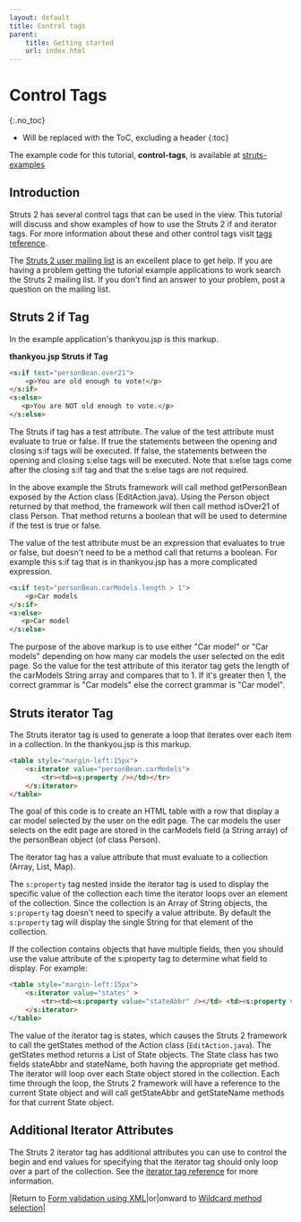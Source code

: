 ```yaml
---
layout: default
title: Control tags
parent:
    title: Getting started
    url: index.html
---
```


# Control Tags
{:.no_toc}

* Will be replaced with the ToC, excluding a header
{:toc}

The example code for this tutorial, **control-tags**, is available at [struts-examples](https://github.com/apache/struts-examples)

## Introduction

Struts 2 has several control tags that can be used in the view. This tutorial will discuss and show examples of how to use the Struts 2 if and iterator tags. For more information about these and other control tags visit [tags reference](http://cwiki.apache.org/confluence/display/WW/Generic+Tag+Reference).

The [Struts 2 user mailing list](http://struts.apache.org/mail.html) is an excellent place to get help. If you are having a problem getting the tutorial example applications to work search the Struts 2 mailing list. If you don't find an answer to your problem, post a question on the mailing list.

## Struts 2 if Tag

In the example application's thankyou.jsp is this markup.

**thankyou.jsp Struts if Tag**

```html
<s:if test="personBean.over21">
    <p>You are old enough to vote!</p>
</s:if>
<s:else>
   <p>You are NOT old enough to vote.</p>
</s:else>
```

The Struts if tag has a test attribute. The value of the test attribute must evaluate to true or false. If true the statements between the opening and closing s:if tags will be executed. If false, the statements between the opening and closing s:else tags will be executed. Note that s:else tags come after the closing s:if tag and that the s:else tags are not required.

In the above example the Struts framework will call method getPersonBean exposed by the Action class (EditAction.java). Using the Person object returned by that method, the framework will then call method isOver21 of class Person. That method returns a boolean that will be used to determine if the test is true or false.

The value of the test attribute must be an expression that evaluates to true or false, but doesn't need to be a method call that returns a boolean. For example this s:if tag that is in thankyou.jsp has a more complicated expression.

```html
<s:if test="personBean.carModels.length > 1">
    <p>Car models
</s:if>
<s:else>
   <p>Car model
</s:else>
```

The purpose of the above markup is to use either "Car model" or "Car models" depending on how many car models the user selected on the edit page. So the value for the test attribute of this iterator tag gets the length of the carModels String array and compares that to 1. If it's greater then 1, the correct grammar is "Car models" else the correct grammar is "Car model".

## Struts iterator Tag

The Struts iterator tag is used to generate a loop that iterates over each item in a collection. In the thankyou.jsp is this markup.

```html
<table style="margin-left:15px">
    <s:iterator value="personBean.carModels">
        <tr><td><s:property /></td></tr>
    </s:iterator>
</table>
```

The goal of this code is to create an HTML table with a row that display a car model selected by the user on the edit page. The car models the user selects on the edit page are stored in the carModels field (a String array) of the personBean object (of class Person).

The iterator tag has a value attribute that must evaluate to a collection (Array, List, Map).

The `s:property` tag nested inside the iterator tag is used to display the specific value of the collection each time the iterator loops over an element of the collection. Since the collection is an Array of String objects, the `s:property` tag doesn't need to specify a value attribute. By default the `s:property` tag will display the single String for that element of the collection.

If the collection contains objects that have multiple fields, then you should use the value attribute of the s:property tag to determine what field to display. For example:

```html
<table style="margin-left:15px">
    <s:iterator value="states" >	
        <tr><td><s:property value="stateAbbr" /></td> <td><s:property value="stateName" /></tr>
    </s:iterator>
</table>
```

The value of the iterator tag is states, which causes the Struts 2 framework to call the getStates method of the Action class (`EditAction.java`). The getStates method returns a List of State objects. The State class has two fields stateAbbr and stateName, both having the appropriate get method. The iterator will loop over each State object stored in the collection. Each time through the loop, the Struts 2 framework will have a reference to the current State object and will call getStateAbbr and getStateName methods for that current State object.

## Additional Iterator Attributes

The Struts 2 iterator tag has additional attributes you can use to control the begin and end values for specifying that the iterator tag should only loop over a part of the collection. See the [iterator tag reference](https://cwiki.apache.org/confluence/display/WW/iterator) for more information.

|Return to [Form validation using XML](form-validation-using-xml.md)|or|onward to [Wildcard method selection](wildcard-method-selection.html)|
